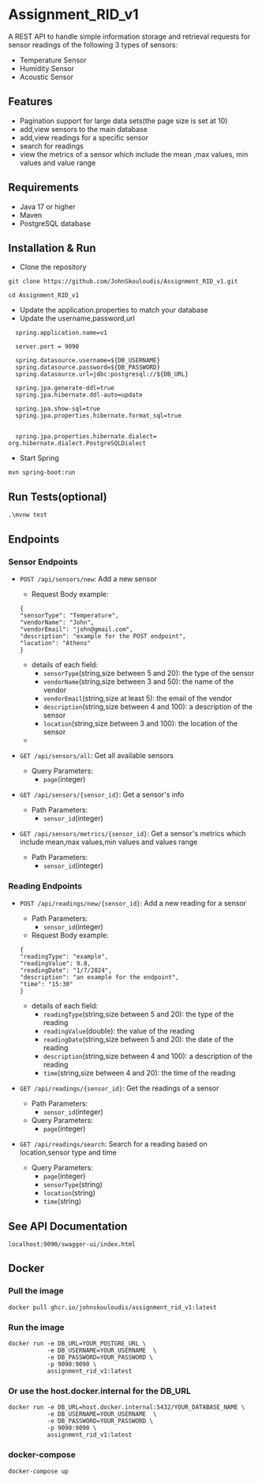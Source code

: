 # Assignment_RID_v1
 A REST API  to handle simple information storage and retrieval 
requests for sensor readings of the following 3 types of sensors:
* Temperature Sensor
* Humidity Sensor
* Acoustic Sensor

## Features  
* Pagination support for large data sets(the page size is set at 10)
* add,view sensors to the main database
* add,view readings for a specific sensor
* search for readings
* view the metrics of a sensor which include the mean ,max values, min values and value range 
  
## Requirements
* Java 17 or higher
* Maven
* PostgreSQL database

## Installation & Run
* Clone the repository
```
git clone https://github.com/JohnSkouloudis/Assignment_RID_v1.git
```
```
cd Assignment_RID_v1
```
* Update the application.properties to match your database
* Update the username,password,url
```
  spring.application.name=v1

  server.port = 9090

  spring.datasource.username=${DB_USERNAME}
  spring.datasource.password=${DB_PASSWORD}
  spring.datasource.url=jdbc:postgresql://${DB_URL}

  spring.jpa.generate-ddl=true
  spring.jpa.hibernate.ddl-auto=update

  spring.jpa.show-sql=true
  spring.jpa.properties.hibernate.format_sql=true


  spring.jpa.properties.hibernate.dialect= org.hibernate.dialect.PostgreSQLDialect
```

* Start Spring
```
mvn spring-boot:run
```

## Run Tests(optional)
```
.\mvnw test
```

## Endpoints

### Sensor Endpoints

- `POST /api/sensors/new`: Add a new sensor
   - Request Body example:
   ```
  {
  "sensorType": "Temperature",
  "vendorName": "John",
  "vendorEmail": "john@gmail.com",
  "description": "example for the POST endpoint",
  "location": "Athens"
  }
   ```
   - details of each field:
     - `sensorType`(string,size between 5 and 20): the type of the sensor
     - `vendorName`(string,size between 3 and 50): the name of the vendor
     - `vendorEmail`(string,size at least 5): the email of the vendor
     - `description`(string,size between 4 and 100): a description of the sensor
     - `location`(string,size between 3 and 100): the location of the sensor
  -
  
- `GET /api/sensors/all`: Get all available sensors
   - Query Parameters:
     - `page`(integer)
       
- `GET /api/sensors/{sensor_id}`: Get a sensor's info
   - Path Parameters:
     - `sensor_id`(integer)
       
- `GET /api/sensors/metrics/{sensor_id}`: Get a sensor's metrics which include mean,max values,min values and values range
   - Path Parameters:
     - `sensor_id`(integer)
  
### Reading Endpoints
- `POST /api/readings/new/{sensor_id}`: Add a new reading for a sensor
   - Path Parameters:
     - `sensor_id`(integer)
   - Request Body example:
  ```
  {
  "readingType": "example",
  "readingValue": 9.8,
  "readingDate": "1/7/2024",
  "description": "an example for the endpoint",
  "time": "15:30"
  } 
  ```
    - details of each field:
      - `readingType`(string,size between 5 and 20): the type of the reading
      - `readingValue`(double): the value of the reading
      - `readingDate`(string,size between 5 and 20): the date of the reading
      - `description`(string,size between 4 and 100): a description of the reading
      - `time`(string,size between 4 and 20): the time of the reading
       
- `GET /api/readings/{sensor_id}`: Get the readings of a sensor
   - Path Parameters:
     - `sensor_id`(integer)
   - Query Parameters:
     - `page`(integer)
       
- `GET /api/readings/search`: Search for a reading based on location,sensor type and time 
   - Query Parameters:
     - `page`(integer)
     - `sensorType`(string)
     - `location`(string)
     - `time`(string)


## See API Documentation
```
localhost:9090/swagger-ui/index.html
```

## Docker

### Pull the image

```
docker pull ghcr.io/johnskouloudis/assignment_rid_v1:latest
```

### Run the image
```
docker run -e DB_URL=YOUR_POSTGRE_URL \
           -e DB_USERNAME=YOUR_USERNAME  \
           -e DB_PASSWORD=YOUR_PASSWORD \
           -p 9090:9090 \ 
           assignment_rid_v1:latest
```
### Or use the host.docker.internal for the DB_URL

```
docker run -e DB_URL=host.docker.internal:5432/YOUR_DATABASE_NAME \
           -e DB_USERNAME=YOUR_USERNAME  \
           -e DB_PASSWORD=YOUR_PASSWORD \
           -p 9090:9090 \
           assignment_rid_v1:latest
```
### docker-compose
```
docker-compose up
```
